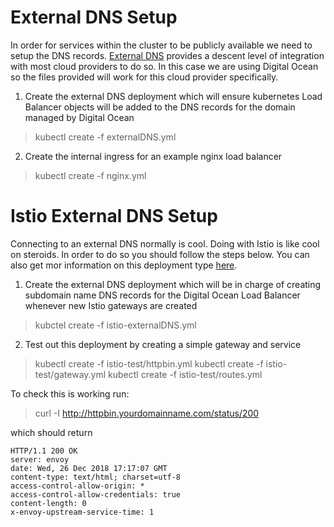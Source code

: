 # External DNS Setup
In order for services within the cluster to be publicly available we need to setup the DNS records. [External DNS](https://github.com/kubernetes-incubator/external-dns) provides a descent level of integration with most cloud providers to do so. In this case we are using Digital Ocean so the files provided will work for this cloud provider specifically.

1. Create the external DNS deployment which will ensure kubernetes Load Balancer objects will be added to the DNS records for the domain managed by Digital Ocean
> kubectl create -f externalDNS.yml

2. Create the internal ingress for an example nginx load balancer
> kubectl create -f nginx.yml

# Istio External DNS Setup
Connecting to an external DNS normally is cool. Doing with Istio is like cool on steroids. In order to do so you should follow the steps below. You can also get mor information on this deployment type [here](https://github.com/kubernetes-incubator/external-dns/blob/master/docs/tutorials/istio.md).

1. Create the external DNS deployment which will be in charge of creating subdomain name DNS records for the Digital Ocean Load Balancer whenever new Istio gateways are created
> kubctel create -f istio-externalDNS.yml

2. Test out this deployment by creating a simple gateway and service
> kubectl create -f istio-test/httpbin.yml
> kubectl create -f istio-test/gateway.yml
> kubectl create -f istio-test/routes.yml

To check this is working run:
> curl -I http://httpbin.yourdomainname.com/status/200

which should return

```
HTTP/1.1 200 OK
server: envoy
date: Wed, 26 Dec 2018 17:17:07 GMT
content-type: text/html; charset=utf-8
access-control-allow-origin: *
access-control-allow-credentials: true
content-length: 0
x-envoy-upstream-service-time: 1
```